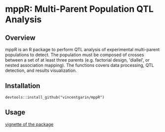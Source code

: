 mppR: Multi-Parent Population QTL Analysis
====


## Overview

mppR is an R package to perform QTL analysis of experimental multi-parent populations to detect. The population must be composed of crosses between a set of at least three parents (e.g. factorial design, 'diallel', or nested association mapping). The functions covers data processing, QTL detection, and results visualization.

## Installation

```
devtools::install_github("vincentgarin/mppR")

```

## Usage

[vignette of the package](docs/mppR_vignette.pdf)